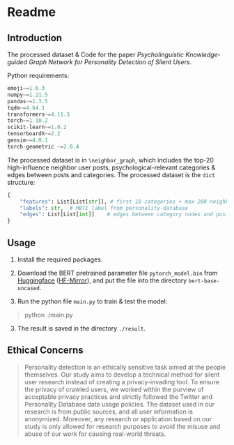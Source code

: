 # Readme

## Introduction

The processed dataset & Code for the paper *Psycholinguistic Knowledge-guided Graph Network for Personality Detection of Silent Users*.

Python requirements:

```python
emoji~=1.6.3
numpy~=1.21.5
pandas~=1.3.5
tqdm~=4.64.1
transformers~=4.11.3
torch~=1.10.2
scikit-learn~=1.0.2
tensorboardX~=2.2
gensim~=4.0.1
torch-geometric ~=2.0.4
```

The processed dataset is in `\neighbor_graph`, which includes the top-20 high-influence neighbor user posts, psychological-relevant categories & edges between posts and categories. The processed dataset is the `dict` structure:

```python
{
    "features": List[List[str]], # first 18 categories + max 200 neighbor user posts
    "labels": str,	# MBTI label from personality-database
    "edges": List[List[int]]	# edges between category nodes and post nodes
}
```

## Usage

1. Install the required packages.
2. Download the BERT pretrained parameter file `pytorch_model.bin` from [Huggingface](https://huggingface.co/google-bert/bert-base-uncased) ([HF-Mirror](https://hf-mirror.com/models?search=bert-base-uncased)), and put the file into the directory `bert-base-uncased`.

2. Run the python file `main.py` to train & test the model:

> python ./main.py

3. The result is saved in the directory `./result`.

## Ethical Concerns

> Personality detection is an ethically sensitive task aimed at the people themselves. Our study aims to develop a technical method for silent user research instead of creating a privacy-invading tool. To ensure the privacy of crawled users, we worked within the purview of acceptable privacy practices and strictly followed the Twitter and Personality Database data usage policies. The dataset used in our research is from public sources, and all user information is anonymized. Moreover, any research or application based on our study is only allowed for research purposes to avoid the misuse and abuse of our work for causing real-world threats.
